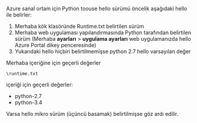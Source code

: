 Azure sanal ortam için Python toouse hello sürümü öncelik aşağıdaki hello ile belirler:

1. Merhaba kök klasöründe Runtime.txt belirtilen sürüm
2. Merhaba web uygulaması yapılandırmasında Python tarafından belirtilen sürüm (Merhaba **ayarları** > **uygulama ayarları** web uygulamanızda hello Azure Portal dikey penceresinde)
3. Yukarıdaki hello hiçbiri belirtilmemişse python 2.7 hello varsayılan değer

Merhaba içeriğine için geçerli değerler 

    \runtime.txt

içeriği için geçerli değerler:

* python-2.7
* python-3.4

Varsa hello mikro sürüm (üçüncü basamak) belirtilmişse göz ardı edilir.

